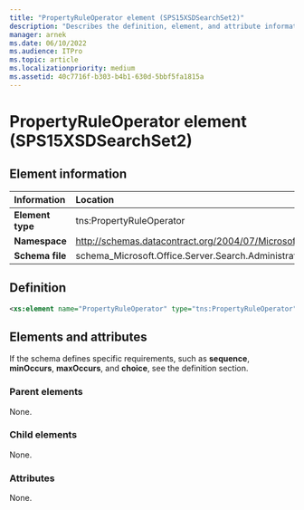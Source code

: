 ```yaml
---
title: "PropertyRuleOperator element (SPS15XSDSearchSet2)"
description: "Describes the definition, element, and attribute information for the PropertyRuleOperator element (SPS15XSDSearchSet2)."
manager: arnek
ms.date: 06/10/2022
ms.audience: ITPro
ms.topic: article
ms.localizationpriority: medium
ms.assetid: 40c7716f-b303-b4b1-630d-5bbf5fa1815a
---
```


# PropertyRuleOperator element (SPS15XSDSearchSet2)



## Element information

|Information|Location|
|:-----|:-----|
|**Element type**|tns:PropertyRuleOperator|
|**Namespace**|http://schemas.datacontract.org/2004/07/Microsoft.Office.Server.Search.Administration|
|**Schema file**|schema_Microsoft.Office.Server.Search.Administration.xsd|

## Definition

```XML
<xs:element name="PropertyRuleOperator" type="tns:PropertyRuleOperator"></xs:element>

```

## Elements and attributes

If the schema defines specific requirements, such as **sequence**, **minOccurs**, **maxOccurs**, and **choice**, see the definition section.

### Parent elements

None.

### Child elements

None.

### Attributes

None.
